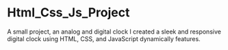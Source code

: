 # Html_Css_Js_Project
A small project, an analog and digital clock I created a sleek and responsive digital clock using HTML, CSS, and JavaScript dynamically features.
